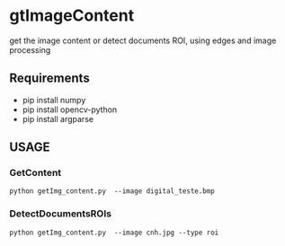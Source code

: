 # gtImageContent
get the image content or detect documents ROI, using edges and image processing

## Requirements
- pip install numpy
- pip install opencv-python
- pip install argparse

## USAGE

### GetContent
```
python getImg_content.py  --image digital_teste.bmp
```

### DetectDocumentsROIs
```
python getImg_content.py  --image cnh.jpg --type roi
```
